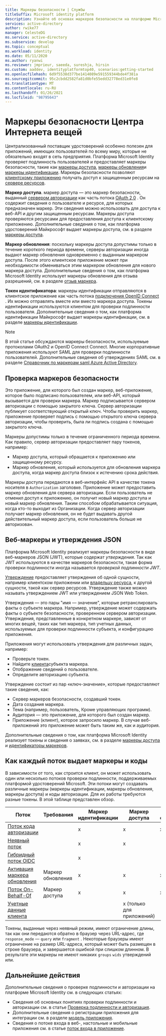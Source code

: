 ```yaml
---
title: Маркеры безопасности | Службы
titleSuffix: Microsoft identity platform
description: Узнайте об основах маркеров безопасности на платформе Microsoft Identity.
services: active-directory
author: rwike77
manager: CelesteDG
ms.service: active-directory
ms.subservice: develop
ms.topic: conceptual
ms.workload: identity
ms.date: 05/11/2020
ms.author: ryanwi
ms.reviewer: jmprieur, saeeda, sureshja, hirsin
ms.custom: aaddev, identityplatformtop40, scenarios:getting-started
ms.openlocfilehash: 6d9f5538d377be1414089e591559344bde4f381a
ms.sourcegitcommit: 95c2cbdd2582fa81d0bfe55edd32778ed31e0fe8
ms.translationtype: MT
ms.contentlocale: ru-RU
ms.lasthandoff: 01/26/2021
ms.locfileid: "98795643"
---
```

# <a name="security-tokens"></a>Маркеры безопасности Центра Интернета вещей

Централизованный поставщик удостоверений особенно полезен для приложений, имеющих пользователей по всему миру, которые не обязательно входят в сеть предприятия. Платформа Microsoft Identity проверяет подлинность пользователей и предоставляет маркеры безопасности, такие как [маркеры доступа](developer-glossary.md#access-token), [маркеры обновления](developer-glossary.md#refresh-token)и [маркеры идентификации](developer-glossary.md#id-token). Маркеры безопасности позволяют [клиентскому приложению](developer-glossary.md#client-application) получать доступ к защищенным ресурсам на [сервере ресурсов](developer-glossary.md#resource-server).

**Маркер доступа**. маркер доступа — это маркер безопасности, выданный [сервером авторизации](developer-glossary.md#authorization-server) как часть потока [OAuth 2,0](active-directory-v2-protocols.md) . Он содержит сведения о пользователе и ресурсе, для которых предназначен маркер. Эти сведения можно использовать для доступа к веб-API и другим защищенным ресурсам. Маркеры доступа проверяются ресурсами для предоставления доступа к клиентскому приложению. Дополнительные сведения о том, как платформа удостоверений Майкрософт выдает маркеры доступа, см. в разделе [маркеры доступа](access-tokens.md).

**Маркер обновления**: поскольку маркеры доступа допустимы только в течение короткого периода времени, серверы авторизации иногда выдают маркер обновления одновременно с выданным маркером доступа. После этого клиентское приложение может при необходимости обмениваться этим маркером обновления для нового маркера доступа. Дополнительные сведения о том, как платформа Microsoft Identity использует маркеры обновления для отзыва разрешений, см. в разделе [отзыв маркера](access-tokens.md#token-revocation).

**Токен идентификатора**: маркеры идентификации отправляются в клиентское приложение как часть потока [подключения OpenID Connect](v2-protocols-oidc.md) . Их можно отправлять вместе или вместо маркера доступа. Токены идентификации используются клиентом для проверки подлинности пользователя. Дополнительные сведения о том, как платформа идентификации Майкрософт выдает маркеры идентификации, см. в разделе [маркеры идентификации](id-tokens.md).

> [!NOTE]
> В этой статье обсуждаются маркеры безопасности, используемые протоколами OAuth2 и OpenID Connect Connect. Многие корпоративные приложения используют SAML для проверки подлинности пользователей. Дополнительные сведения об утверждениях SAML см. в разделе [Справочник по маркерам saml Azure Active Directory](reference-saml-tokens.md).

## <a name="validate-security-tokens"></a>Проверка маркеров безопасности

Это приложение, для которого был создан маркер, веб-приложение, которое было подписано пользователем, или веб-API, который вызывается для проверки маркера. Маркер подписывается сервером авторизации с помощью закрытого ключа. Сервер авторизации публикует соответствующий открытый ключ. Чтобы проверить маркер, приложение проверяет подпись с помощью открытого ключа сервера авторизации, чтобы проверить, была ли подпись создана с помощью закрытого ключа.

Маркеры допустимы только в течение ограниченного периода времени. Как правило, сервер авторизации предоставляет пару токенов, например:

* Маркер доступа, который обращается к приложению или защищенному ресурсу.
* Маркер обновления, который используется для обновления маркера доступа, когда маркер доступа близок к истечению срока действия.

Маркеры доступа передаются в веб-интерфейс API в качестве токена носителя в `Authorization` заголовке. Приложение может предоставить маркер обновления для сервера авторизации. Если пользователь не отменил доступ к приложению, он получит новый маркер доступа и новый маркер обновления. Таким способом обрабатывается ситуация, когда кто-то выходит из Организации. Когда сервер авторизации получает маркер обновления, он не будет выдавать другой действительный маркер доступа, если пользователь больше не авторизован.

## <a name="json-web-tokens-and-claims"></a>Веб-маркеры и утверждения JSON

Платформа Microsoft Identity реализует маркеры безопасности в виде веб-маркеров JSON (JWT), которые содержат *утверждения*. Так как JWT используются в качестве маркеров безопасности, такая форма проверки подлинности иногда называется *проверкой подлинности JWT*.

[Утверждение](developer-glossary.md#claim) предоставляет утверждения об одной сущности, например клиентском приложении или [владельцу ресурса](developer-glossary.md#resource-owner), к другой сущности, такой как сервер ресурсов. Утверждение также можно называть утверждением JWT или утверждением JSON Web Token.

Утверждения — это пары "имя — значение", которые ретранслировать факты о субъекте маркера. Например, утверждение может содержать факты о субъекте безопасности, проверенном сервером авторизации. Утверждения, представленные в конкретном маркере, зависят от многих вещей, таких как тип маркера, тип учетных данных, используемых для проверки подлинности субъекта, и конфигурацию приложения.

Приложения могут использовать утверждения для различных задач, например:

* Проверьте токен.
* Найдите [клиента](developer-glossary.md#tenant)субъекта маркера.
* Отображение сведений о пользователе.
* Определите авторизацию субъекта.

Утверждение состоит из пар «ключ-значение», которые предоставляют такие сведения, как:

* Сервер маркеров безопасности, создавший токен.
* Дата создания маркера.
* Тема (например, пользователь, Кроме управляющих программ).
* Аудитория — это приложение, для которого был создан маркер.
* Приложение (клиент), которое запросило маркер. В случае веб-приложений это приложение может быть таким же, как и аудитория.

Дополнительные сведения о том, как платформа Microsoft Identity реализует токены и сведения о заявках, см. в разделе [маркеры доступа](access-tokens.md) и [идентификаторы маркеров](id-tokens.md).

## <a name="how-each-flow-emits-tokens-and-codes"></a>Как каждый поток выдает маркеры и коды

В зависимости от того, как строится клиент, он может использовать один или несколько потоков проверки подлинности, поддерживаемых платформой удостоверений Microsoft. Эти потоки могут создавать различные маркеры (маркеры идентификации, маркеры обновления, маркеры доступа) и коды авторизации. Для их работы требуются разные токены. В этой таблице представлен обзор.

|Поток | Требования | Маркер идентификации | Маркер доступа | Маркер обновления | Код авторизации |
|-----|----------|----------|--------------|---------------|--------------------|
|[Поток кода авторизации](v2-oauth2-auth-code-flow.md) | | x | x | x | x|
|[Неявный поток](v2-oauth2-implicit-grant-flow.md) | | x        | x    |      |                    |
|[Гибридный поток OIDC](v2-protocols-oidc.md#protocol-diagram-access-token-acquisition)| | x  | |          |            x   |
|[Активация маркера обновления](v2-oauth2-auth-code-flow.md#refresh-the-access-token) | Маркер обновления | x | x | x| |
|[Поток On-Behalf-Of](v2-oauth2-on-behalf-of-flow.md) | Маркер доступа| x| x| x| |
|[Учетные данные клиента](v2-oauth2-client-creds-grant-flow.md) | | | x (только для приложений)| | |

Токены, выданные через неявный режим, имеют ограничение длины, так как они передаются обратно в браузер через URL-адрес, где `response_mode` — `query` или `fragment` . Некоторые браузеры имеют ограничение на размер URL-адреса, который может быть размещен в строке браузера, и завершается ошибкой при слишком длинном. В результате эти маркеры не имеют никаких `groups` `wids` утверждений или.

## <a name="next-steps"></a>Дальнейшие действия

Дополнительные сведения о проверке подлинности и авторизации на платформе Microsoft Identity см. в следующих статьях:

* Сведения об основных понятиях проверки подлинности и авторизации см. в статье [Проверка подлинности и авторизация](authentication-vs-authorization.md).
* Дополнительные сведения о регистрации приложения для интеграции см. в разделе [модель приложения](application-model.md).
* Сведения о потоке входа в веб-, настольные и мобильные приложения см. в статье [поток входа в приложение](app-sign-in-flow.md).
